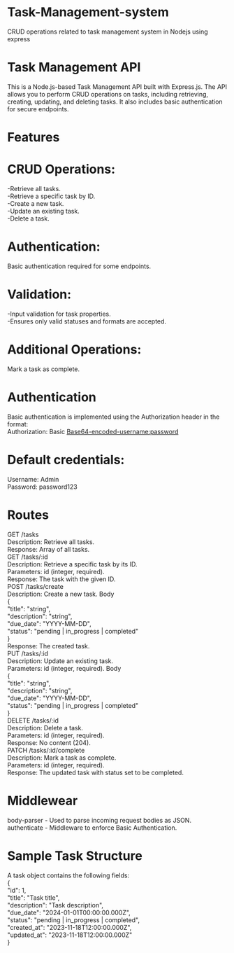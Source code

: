 # Task-Management-system
CRUD operations related to task management system in Nodejs using express

# Task Management API
This is a Node.js-based Task Management API built with Express.js. The API allows you to perform CRUD operations on tasks, including retrieving, creating, updating, and deleting tasks. It also includes basic authentication for secure endpoints.

# Features
# CRUD Operations:
-Retrieve all tasks.<br/>-Retrieve a specific task by ID.<br/>-Create a new task.<br/>-Update an existing task.<br/>-Delete a task.

# Authentication: 
Basic authentication required for some endpoints.

# Validation:
-Input validation for task properties.<br/>-Ensures only valid statuses and formats are accepted.

# Additional Operations:
Mark a task as complete.

# Authentication
Basic authentication is implemented using the Authorization header in the format:<br/>Authorization: Basic <Base64-encoded-username:password>

# Default credentials:
Username: Admin<br/>Password: password123

# Routes
GET /tasks<br/>Description: Retrieve all tasks.<br/>Response: Array of all tasks.<br/>GET /tasks/:id<br/>Description: Retrieve a specific task by its ID.<br/>Parameters: id (integer, required).<br/>Response: The task with the given ID.<br/>POST /tasks/create<br/>Description: Create a new task.
Body<br/>{<br/>"title": "string",<br/>"description": "string",<br/>"due_date": "YYYY-MM-DD",<br/>"status": "pending | in_progress | completed"<br/>}<br/>Response: The created task.<br/>PUT /tasks/:id<br/>Description: Update an existing task.<br/>Parameters: id (integer, required).
Body<br/>{<br/>"title": "string",<br/>"description": "string",<br/>"due_date": "YYYY-MM-DD",<br/>"status": "pending | in_progress | completed"<br/>}<br/>DELETE /tasks/:id<br/>Description: Delete a task.<br/>Parameters: id (integer, required).<br/>Response: No content (204).<br/>PATCH /tasks/:id/complete<br/>Description: Mark a task as complete.<br/>Parameters: id (integer, required).<br/>Response: The updated task with status set to be completed.

# Middlewear
body-parser - Used to parse incoming request bodies as JSON.<br/>authenticate - Middleware to enforce Basic Authentication.

# Sample Task Structure
A task object contains the following fields:<br/>{<br/>"id": 1,<br/>"title": "Task title",<br/>"description": "Task description",<br/>"due_date": "2024-01-01T00:00:00.000Z",<br/>"status": "pending | in_progress | completed",<br/>"created_at": "2023-11-18T12:00:00.000Z",<br/>"updated_at": "2023-11-18T12:00:00.000Z"<br/>}

